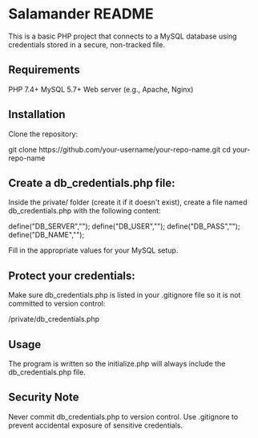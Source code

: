 # Salamander README

<p>This is a basic PHP project that connects to a MySQL database using credentials stored in a
secure, non-tracked file.<p>

## Requirements ##
<p>PHP 7.4+
MySQL 5.7+
Web server (e.g., Apache, Nginx)<p>

## Installation ## 

<p>Clone the repository:<p>
<p>git clone https://github.com/your-username/your-repo-name.git
cd your-repo-name<p>

## Create a db_credentials.php file: ##
<p>Inside the private/ folder (create it if it doesn't exist), create a file named
db_credentials.php with the following content:<p>

<p><?php
<p>
define("DB_SERVER","");
define("DB_USER","");
define("DB_PASS","");
define("DB_NAME","");
<p>Fill in the appropriate values for your MySQL setup.<p>

## Protect your credentials: ##
<p>Make sure db_credentials.php is listed in your .gitignore file so it is not
committed to version control:<p>
<p>/private/db_credentials.php<p>

## Usage ##
<p>The program is written so the initialize.php will always include the db_credentials.php file.<p>

## Security Note ##
<p>Never commit db_credentials.php to version control. Use .gitignore to prevent
accidental exposure of sensitive credentials.<p>
